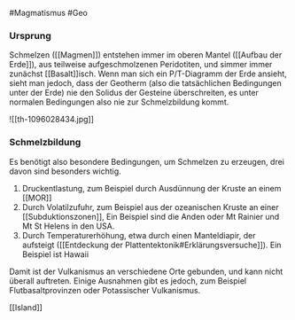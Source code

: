 #Magmatismus #Geo 

### Ursprung

Schmelzen ([[Magmen]]) entstehen immer im oberen Mantel ([[Aufbau der Erde]]), aus teilweise aufgeschmolzenen Peridotiten, und simmer immer zunächst [[Basalt]]isch.
Wenn man sich ein P/T-Diagramm der Erde ansieht, sieht man jedoch, dass der Geotherm (also die tatsächlichen Bedingungen unter der Erde) nie den Solidus der Gesteine überschreiten, es unter normalen Bedingungen also nie zur Schmelzbildung kommt.

![[th-1096028434.jpg]]

### Schmelzbildung

Es benötigt also besondere Bedingungen, um Schmelzen zu erzeugen, drei davon sind besonders wichtig.

1. Druckentlastung, zum Beispiel durch Ausdünnung der Kruste an einem [[MOR]]
2. Durch Volatilzufuhr, zum Beispiel aus der ozeanischen Kruste an einer [[Subduktionszonen]], Ein Beispiel sind die Anden oder Mt Rainier und Mt St Helens in den USA.
3. Durch Temperaturerhöhung, etwa durch einen Manteldiapir, der aufsteigt ([[Entdeckung der Plattentektonik#Erklärungsversuche]]). Ein Beispiel ist Hawaii
 
 Damit ist der Vulkanismus an verschiedene Orte gebunden, und kann nicht überall auftreten. Einige Ausnahmen gibt es jedoch, zum Beispiel Flutbasaltprovinzen oder Potassischer Vulkanismus.


[[Island]]